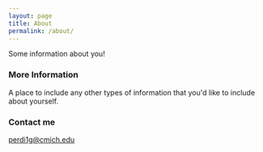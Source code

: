 ```yaml
---
layout: page
title: About
permalink: /about/
---
```


Some information about you!

### More Information

A place to include any other types of information that you'd like to include about yourself.

### Contact me

[perdi1g@cmich.edu](mailto:perdi1g@cmich.edu)
